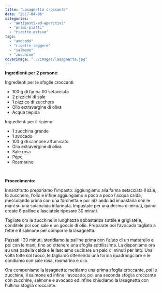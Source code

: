 ```yaml
---
title: "Lasagnetta croccante"
date: "2017-04-06"
categories: 
  - "antipasti-ed-aperitivi"
  - "primi-piatti"
  - "ricette-estive"
tags: 
  - "avocado"
  - "ricette-leggere"
  - "salmone"
  - "zucchine"
coverImage: "../images/lasagnetta.jpg"
---
```


**Ingredienti per 2 persone:**

Ingredienti per le sfoglie croccanti:

- 100 g di farina 00 setacciata
- 2 pizzichi di sale
- 1 pizzico di zucchero
- Olio extravergine di oliva
- Acqua tiepida

Ingredienti per il ripieno:

- 1 zucchina grande
- 1 avocado
- 100 g di salmone affumicato
- Olio extravergine di oliva
- Sale rosa
- Pepe
- Rosmarino

 

**Procedimento:**

Innanzitutto prepariamo l'impasto: aggiungiamo alla farina setacciata il sale, lo zucchero, l'olio e infine aggiungiamo a poco a poco l'acqua calda, mescolando prima con una forchetta e poi iniziando ad impastarla con le mani su una spianatoia infarinata. Impastate per una decina di minuti, quindi create 6 palline e lasciatele riposare 30 minuti.

Tagliate ora le zucchine in lunghezza abbastanza sottile e grigliatele, conditele poi con sale e un goccio di olio. Preparate poi l'avocado tagliato a fette e il salmone per comporre la lasagnetta.

Passati i 30 minuti, stendiamo le palline prima con l'aiuto di un mattarello e poi con le mani, fino ad ottenere una sfoglia sottilissima. La disponiamo ora su una padella calda e le lasciamo cucinare un paio di minuti per lato. Una volta tolte dal fuoco, le tagliamo ottenendo una forma quadrangolare e le condiamo con sale rosa, rosmarino e olio.

Ora componiamo la lasagnetta: mettiamo una prima sfoglia croccante, poi le zucchine, il salmone ed infine l'avocado; poi una seconda sfoglia croccante con zucchine, salmone e avocado ed infine chiudiamo la lasagnetta con l'ultima sfoglia croccante.
